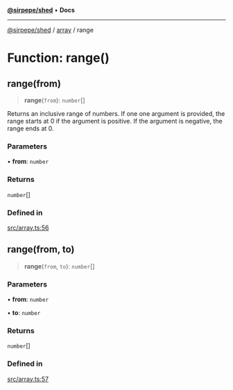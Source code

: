 [**@sirpepe/shed**](../../README.md) • **Docs**

***

[@sirpepe/shed](../../README.md) / [array](../README.md) / range

# Function: range()

## range(from)

> **range**(`from`): `number`[]

Returns an inclusive range of numbers. If one one argument is provided, the
range starts at 0 if the argument is positive. If the argument is negative,
the range ends at 0.

### Parameters

• **from**: `number`

### Returns

`number`[]

### Defined in

[src/array.ts:56](https://github.com/SirPepe/shed/blob/36009fde0fee9ee53321ca81309876bbb49851e3/src/array.ts#L56)

## range(from, to)

> **range**(`from`, `to`): `number`[]

### Parameters

• **from**: `number`

• **to**: `number`

### Returns

`number`[]

### Defined in

[src/array.ts:57](https://github.com/SirPepe/shed/blob/36009fde0fee9ee53321ca81309876bbb49851e3/src/array.ts#L57)
